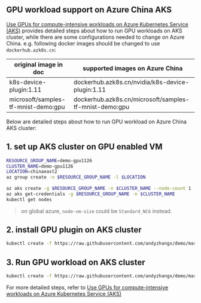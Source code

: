 ## GPU workload support on Azure China AKS
[Use GPUs for compute-intensive workloads on Azure Kubernetes Service (AKS)](https://docs.microsoft.com/en-us/azure/aks/gpu-cluster) provides detailed steps about how to run GPU workloads on AKS cluster, while there are some configurations needed to change on Azure China. e.g. following docker images should be changed to use `dockerhub.azk8s.cn`:

| original image in doc | supported images on Azure China |
| ---- | ---- |
| k8s-device-plugin:1.11 | dockerhub.azk8s.cn/nvidia/k8s-device-plugin:1.11 |
| microsoft/samples-tf-mnist-demo:gpu | dockerhub.azk8s.cn/microsoft/samples-tf-mnist-demo:gpu |

Below are detailed steps about how to run GPU workload on Azure China AKS cluster: 

## 1. set up AKS cluster on GPU enabled VM
```sh
RESOURCE_GROUP_NAME=demo-gpu1126
CLUSTER_NAME=demo-gpu1126
LOCATION=chinaeast2
az group create -n $RESOURCE_GROUP_NAME -l $LOCATION
		 
az aks create -g $RESOURCE_GROUP_NAME -n $CLUSTER_NAME --node-count 1 --node-vm-size Standard_NC6s_v3 --disable-rbac --generate-ssh-keys --kubernetes-version 1.12.6 -l $LOCATION	
az aks get-credentials -g $RESOURCE_GROUP_NAME -n $CLUSTER_NAME
kubectl get nodes
```

> on global azure, `node-vm-size` could be `Standard_NC6` instead.

## 2. install GPU plugin on AKS cluster
```sh
kubectl create -f https://raw.githubusercontent.com/andyzhangx/demo/master/linux/gpu/nvidia-device-plugin-ds-mooncake.yaml
```

## 3. Run GPU workload on AKS cluster
```sh
kubectl create -f https://raw.githubusercontent.com/andyzhangx/demo/master/linux/gpu/pu-demo-mooncake.yaml
```

For more detailed steps, refer to [Use GPUs for compute-intensive workloads on Azure Kubernetes Service (AKS)](https://docs.microsoft.com/en-us/azure/aks/gpu-cluster) 
